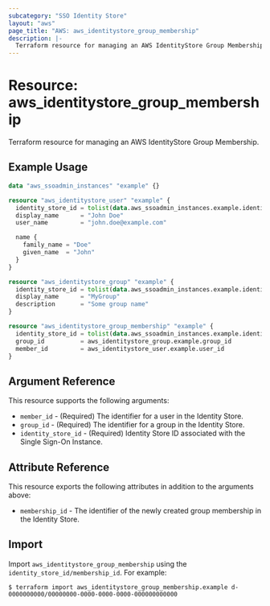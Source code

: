 ```yaml
---
subcategory: "SSO Identity Store"
layout: "aws"
page_title: "AWS: aws_identitystore_group_membership"
description: |-
  Terraform resource for managing an AWS IdentityStore Group Membership.
---
```


# Resource: aws_identitystore_group_membership

Terraform resource for managing an AWS IdentityStore Group Membership.

## Example Usage

```terraform
data "aws_ssoadmin_instances" "example" {}

resource "aws_identitystore_user" "example" {
  identity_store_id = tolist(data.aws_ssoadmin_instances.example.identity_store_ids)[0]
  display_name      = "John Doe"
  user_name         = "john.doe@example.com"

  name {
    family_name = "Doe"
    given_name  = "John"
  }
}

resource "aws_identitystore_group" "example" {
  identity_store_id = tolist(data.aws_ssoadmin_instances.example.identity_store_ids)[0]
  display_name      = "MyGroup"
  description       = "Some group name"
}

resource "aws_identitystore_group_membership" "example" {
  identity_store_id = tolist(data.aws_ssoadmin_instances.example.identity_store_ids)[0]
  group_id          = aws_identitystore_group.example.group_id
  member_id         = aws_identitystore_user.example.user_id
}
```

## Argument Reference

This resource supports the following arguments:

* `member_id` - (Required) The identifier for a user in the Identity Store.
* `group_id` - (Required)  The identifier for a group in the Identity Store.
* `identity_store_id` - (Required) Identity Store ID associated with the Single Sign-On Instance.

## Attribute Reference

This resource exports the following attributes in addition to the arguments above:

* `membership_id` - The identifier of the newly created group membership in the Identity Store.

## Import

Import `aws_identitystore_group_membership` using the `identity_store_id/membership_id`. For example:

```
$ terraform import aws_identitystore_group_membership.example d-0000000000/00000000-0000-0000-0000-000000000000
```

